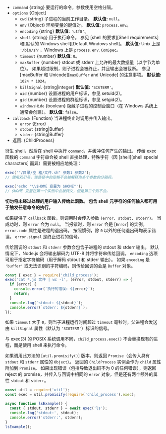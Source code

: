 <!-- YAML
added: v0.1.90
changes:
  - version: v8.8.0
    pr-url: https://github.com/nodejs/node/pull/15380
    description: 支持 `windowsHide` 选项。
-->

* `command` {string} 要运行的命令，参数使用空格分隔。
* `options` {Object}
  * `cwd` {string} 子进程的当前工作目录。
    **默认值:** `null`。
  * `env` {Object} 环境变量的键值对。
    **默认值:** `process.env`。
  * `encoding` {string} **默认值:** `'utf8'`。
  * `shell` {string} 用于执行命令。
    参见 [shell 的要求][Shell requirements]和[默认的 Windows shell][Default Windows shell]。
     **默认值:** Unix 上是 `'/bin/sh'`，Windows 上是 `process.env.ComSpec`。
  * `timeout` {number} **默认值:** `0`。
  * `maxBuffer` {number} stdout 或 stderr 上允许的最大数据量（以字节为单位）。
    如果超过限制，则子进程会被终止，并且输出会被截断。
    参见 [maxBuffer 和 Unicode][`maxBuffer` and Unicode] 的注意事项。
    **默认值:** `1024 * 1024`。
  * `killSignal` {string|integer} **默认值:** `'SIGTERM'`。
  * `uid` {number} 设置进程的用户标识，参见 setuid(2)。
  * `gid` {number} 设置进程的群组标识，参见 setgid(2)。
  * `windowsHide` {boolean} 隐藏子进程的控制台窗口（在 Windows 系统上通常会创建）。
    **默认值:** `false`。
* `callback` {Function} 当进程终止时调用并传入输出。
  * `error` {Error}
  * `stdout` {string|Buffer}
  * `stderr` {string|Buffer}
* 返回: {ChildProcess}

衍生 shell，然后在 shell 中执行 `command`，并缓冲任何产生的输出。
传给 exec 函数的 `command` 字符串会被 shell 直接处理，特殊字符（因 [shell][shell special characters] 而异）需要被相应地处理：

```js
exec('"/目录/空 格/文件.sh" 参数1 参数2');
// 使用双引号，使路径中的空格不会被解释为多个参数的分隔符。

exec('echo "\\$HOME 变量为 $HOME"');
// $HOME 变量在第一个实例中会被转义，但是第二个则不会。
```

**切勿将未经过处理的用户输入传给此函数。
包含 shell 元字符的任何输入都可用于触发任意命令的执行。**

如果提供了 `callback` 函数，则调用时会传入参数 `(error, stdout, stderr)`。
当成功时，则 `error` 会为 `null`。
当报错时，则 `error` 会是 [`Error`] 的实例。
`error.code` 属性是进程的退出码。
按照惯例，除 `0` 以外的任何退出码均表示错误。
`error.signal` 是终止进程的信号。

传给回调的 `stdout` 和 `stderr` 参数会包含子进程的 stdout 和 stderr 输出。
默认情况下，Node.js 会将输出解码为 UTF-8 并将字符串传给回调。
`encoding` 选项可用于指定字符编码（用于解码 stdout 和 stderr 输出）。
如果 `encoding` 是 `'buffer'` 或无法识别的字符编码，则传给回调的会是 `Buffer` 对象。

```js
const { exec } = require('child_process');
exec('cat *.js 文件 | wc -l', (error, stdout, stderr) => {
  if (error) {
    console.error(`执行的错误: ${error}`);
    return;
  }
  console.log(`stdout: ${stdout}`);
  console.error(`stderr: ${stderr}`);
});
```

如果 `timeout` 大于 `0`，则当子进程运行时间超过 `timeout` 毫秒时，父进程会发送由 `killSignal` 属性（默认为 `'SIGTERM'`）标识的信号。

与 exec(3) 的 POSIX 系统调用不同，`child_process.exec()` 不会替换现有的进程，而是使用 shell 来执行命令。

如果调用此方法的 [`util.promisify()`] 版本，则返回 `Promise`（会传入具有 `stdout` 和 `stderr` 属性的 `Object`）。
返回的 `ChildProcess` 实例会作为 `child` 属性附加到 `Promise`。
如果出现错误（包括导致退出码不为 0 的任何错误），则返回 reject 的 promise，并传入与回调中相同的 `error` 对象，但是还有两个额外的属性 `stdout` 和 `stderr`。

```js
const util = require('util');
const exec = util.promisify(require('child_process').exec);

async function lsExample() {
  const { stdout, stderr } = await exec('ls');
  console.log('stdout:', stdout);
  console.error('stderr:', stderr);
}
lsExample();
```

